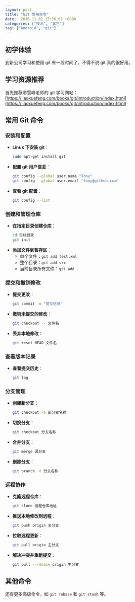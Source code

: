 ```yaml
---
layout: post
title: "Git 常用命令"
date:  2016-11-02 15:36:07 +0800
categories: ["技术", "其它"]
tag: ["Android", "git"]
---
```


## 初学体验
到新公司学习和使用 git 有一段时间了。不得不说 git 真的很好用。

## 学习资源推荐
首先推荐廖雪峰老师的 git 学习网站：[https://liaoxuefeng.com/books/git/introduction/index.html](https://liaoxuefeng.com/books/git/introduction/index.html)

## 常用 Git 命令

### 安装和配置
- **Linux 下安装 git**：
  ```bash
  sudo apt-get install git
  ```
- **配置 git 用户信息**：
  ```bash
  git config --global user.name "Tony"
  git config --global user.email "tony@github.com"
  ```
- **查看 git 配置**：
  ```bash
  git config --list
  ```

### 创建和管理仓库
- **在指定目录创建仓库**：
  ```bash
  cd 目标目录
  git init
  ```
- **添加文件到暂存区**：
  - 单个文件：`git add test.xml`
  - 整个目录：`git add src`
  - 当前目录所有文件：`git add .`

### 提交和撤销修改
- **提交更改**：
  ```bash
  git commit -m "提交信息"
  ```
- **撤销未提交的修改**：
  ```bash
  git checkout -- 文件名
  ```
- **丢弃本地修改**：
  ```bash
  git reset HEAD 文件名
  ```

### 查看版本记录
- **查看提交历史**：
  ```bash
  git log
  ```

### 分支管理
- **创建新分支**：
  ```bash
  git checkout -b 新分支名称
  ```
- **切换分支**：
  ```bash
  git checkout 分支名称
  ```
- **合并分支**：
  ```bash
  git merge 源分支
  ```
- **删除分支**：
  ```bash
  git branch -d 分支名称
  ```

### 远程协作
- **克隆远程仓库**：
  ```bash
  git clone 远程仓库地址
  ```
- **推送本地修改到远程**：
  ```bash
  git push origin 主分支
  ```
- **拉取远程更新**：
  ```bash
  git pull origin 主分支
  ```
- **解决冲突并重新提交**：
  ```bash
  git pull --rebase origin 主分支
  ```

## 其他命令
还有更多高级命令，如 `git rebase` 和 `git stash` 等。